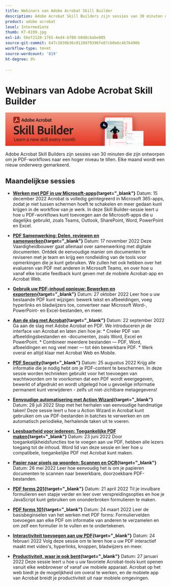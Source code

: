 ```yaml
---
title: Webinars van Adobe Acrobat Skill Builder
description: Adobe Acrobat Skill Builders zijn sessies van 30 minuten die zijn ontworpen om je PDF-workflows naar een hoger niveau te tillen
product: adobe acrobat
level: Intermediate
thumb: KT-8199.jpg
exl-id: 56ef2120-1765-4ed4-bf80-b048cbabe805
source-git-commit: 647c1030b36c0126979396fe87cb0e6c4b76490b
workflow-type: tm+mt
source-wordcount: '819'
ht-degree: 0%

---
```


# Webinars van Adobe Acrobat Skill Builder

![Acrobat Skill Builder-afbeelding](../assets/sbacrobatwebinars.png)

Adobe Acrobat Skill Builders zijn sessies van 30 minuten die zijn ontworpen om je PDF-workflows naar een hoger niveau te tillen. Elke maand wordt een nieuw onderwerp gemarkeerd.

## Maandelijkse sessies

* **[Werken met PDF in uw Microsoft-apps](https://adobe-acrobat-skill-builder.joinus.adobeevents.com/attendease/networking/experience/f7e3961b-e322-4253-bfa4-ff1957a08d99/c1111644-e958-41bf-ad6e-dffafafa7fa0){target=&quot;_blank&quot;}**
Datum: 15 december 2022 Acrobat is volledig geïntegreerd in Microsoft 365-apps, zodat je niet tussen schermen hoeft te schakelen en meer gedaan kunt krijgen in de workflow van je werk. In deze Skill Builder-sessie leert u hoe u PDF-workflows kunt toevoegen aan de Microsoft-apps die u dagelijks gebruikt, zoals Teams, Outlook, SharePoint, Word, PowerPoint en Excel.

* **[PDF Samenwerking: Delen, reviewen en samenwerken](https://adobe-acrobat-skill-builder.joinus.adobeevents.com/attendease/networking/experience/d1eb8544-6268-4855-8500-2370b1e68045/0dd92858-0587-49f4-be60-8d48c140ef39){target=&quot;_blank&quot;}**
Datum: 17 november 2022 Deze Vaardigheidbouwer gaat allemaal over samenwerking met digitale documenten. Ontdek de eenvoudige manier om documenten te reviseren met je team en krijg een rondleiding van de tools voor opmerkingen die je kunt gebruiken. We zullen het ook hebben over het evalueren van PDF met anderen in Microsoft Teams, en over hoe u vanaf elke locatie feedback kunt geven met de mobiele Acrobat-app en Acrobat Web.

* **[Gebruik uw PDF-inhoud opnieuw: Bewerken en exporteren](https://adobe-acrobat-skill-builder.joinus.adobeevents.com/attendease/networking/experience/68a9bbf2-91ca-40f0-baa1-812dd0730e0b/48c2399c-7392-4d7d-ba51-f623dead313a){target=&quot;_blank&quot;}**
Datum: 27 oktober 2022 Leer hoe u uw bestaande PDF kunt wijzigen: bewerk tekst en afbeeldingen, voeg hyperlinks en bladwijzers toe, converteer naar Microsoft Word-, PowerPoint- en Excel-bestanden, en meer.

* **[Aan de slag met Acrobat](https://adobe-acrobat-skill-builder.joinus.adobeevents.com/attendease/networking/experience/360c9159-3f6f-47ae-8320-d0ad391883e1/e54db15b-af50-40ff-a274-6e927a22c6e7){target=&quot;_blank&quot;}**
Datum: 22 september 2022 Ga aan de slag met Adobe Acrobat en PDF. We introduceren je de interface van Acrobat en laten zien hoe je: * Creëer PDF van afbeeldingsbestanden en -documenten, zoals Word, Excel en PowerPoint. * Combineer meerdere bestanden — PDF, Word, afbeeldingen en nog veel meer — tot één bewerkbare PDF. * Werk overal en altijd klaar met Acrobat Web en Mobile.

* **[PDF Security](https://adobe-acrobat-skill-builder.joinus.adobeevents.com/attendease/networking/experience/ad3778d2-f2c3-4966-98ed-8b1bb90e4b2b/180ad785-1b5b-4c80-80ab-1df345f082ff){target=&quot;_blank&quot;}**
Datum: 25 augustus 2022 Krijg alle informatie die je nodig hebt om je PDF-content te beschermen. In deze sessie worden technieken gebruikt voor het toevoegen van wachtwoorden om te voorkomen dat een PDF wordt weergegeven, bewerkt of afgedrukt en wordt uitgelegd hoe u gevoelige informatie permanent kunt verwijderen - zelfs uit niet-zichtbare metagegevens!

* **[Eenvoudige automatisering met Action Wizard](https://adobe-acrobat-skill-builder.joinus.adobeevents.com/attendease/networking/experience/45ef14f7-e5e4-4fe0-ba26-905adac092a2/24bf421e-f489-47dc-a5a4-d8d70858348c){target=&quot;_blank&quot;}**
Datum: 28 juli 2022 Stop met het herhalen van eenvoudige handmatige taken! Deze sessie leert u hoe u Action Wizard in Acrobat kunt gebruiken om uw PDF-bestanden in batches te verwerken en om automatisch periodieke, herhalende taken uit te voeren.

* **[Leesbaarheid voor iedereen: Toegankelijke PDF maken](https://adobe-acrobat-skill-builder.joinus.adobeevents.com/attendease/networking/experience/18c111bd-9c63-4636-a4fd-8dc045a20423/8484f6c9-e2c9-4e1c-8d03-c2ca1d4db77c){target=&quot;_blank&quot;}**
Datum: 23 juni 2022 Door toegankelijkheidsfuncties toe te voegen aan uw PDF, hebben alle lezers toegang tot de inhoud. Word lid van deze sessie en leer hoe u compatibele, toegankelijke PDF met Acrobat kunt maken.

* **[Papier naar pixels op woorden: Scannen en OCR](https://adobe-acrobat-skill-builder.joinus.adobeevents.com/attendease/networking/experience/db1178ff-fd0e-4429-9a91-dae080cac9c3/611fa8dd-1b65-4135-800b-feb61541615f){target=&quot;_blank&quot;}**
Datum: 26 mei 2022 Leer hoe eenvoudig het is om je papieren documenten te scannen naar bewerkbare, doorzoekbare PDF-bestanden.

* **[PDF forms 201](https://adobe-acrobat-skill-builder.joinus.adobeevents.com/attendease/networking/experience/e05d5e32-598e-49a2-b847-a06207dcbfd7/39c070e1-4ef4-4fc2-aa1e-bf89fb59215e){target=&quot;_blank&quot;}**
Datum: 21 april 2022 Til je invulbare formulieren een stapje verder en leer over verspreidingsopties en hoe je JavaScript kunt gebruiken om ononderbroken formulieren te maken.

* **[PDF forms 101](https://adobe-acrobat-skill-builder.joinus.adobeevents.com/attendease/networking/experience/c7f08842-3d62-4b98-bb2a-029feef13621/5f8f1f46-c321-4fba-8c49-4b89d3de6d36){target=&quot;_blank&quot;}**
Datum: 24 maart 2022 Leer de basisbeginselen van het werken met PDF forms: Formuliervelden toevoegen aan elke PDF om informatie van anderen te verzamelen en om zelf een formulier in te vullen en te ondertekenen.

* **[Interactiviteit toevoegen aan uw PDF](https://adobe-acrobat-skill-builder.joinus.adobeevents.com/attendease/networking/experience/c3150e33-0164-4f94-ac46-aec99b843291/14ea3de0-529f-4c79-9020-cd0a4f98aab0){target=&quot;_blank&quot;}**
Datum: 24 februari 2022 Volg deze sessie om te leren hoe u uw PDF interactief maakt met video&#39;s, hyperlinks, knoppen, bladwijzers en meer.

* **[Productiviteit, waar je ook bent](https://adobe-acrobat-skill-builder.joinus.adobeevents.com/attendease/networking/experience/99e0622a-adf9-4a8b-918f-fd4f4b3a3235/53620704-6da7-4b88-97da-a1f9f0fff3f4){target=&quot;_blank&quot;}**
Datum: 27 januari 2022 Deze sessie leert u hoe u uw favoriete Acrobat-tools kunt openen vanuit elke webbrowser of vanaf uw mobiele apparaat. Acrobat op het web biedt je de mogelijkheid om overal te werken, en de mobiele app van Acrobat breidt je productiviteit uit naar mobiele omgevingen.
